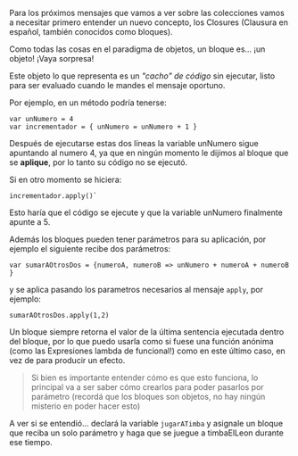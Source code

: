 Para los próximos mensajes que vamos a ver sobre las colecciones vamos a necesitar primero entender un nuevo concepto, los Closures (Clausura en español, también conocidos como bloques).

Como todas las cosas en el paradigma de objetos, un bloque es... ¡un objeto! ¡Vaya sorpresa!

Este objeto lo que representa es un _"cacho" de código_ sin ejecutar, listo para ser evaluado cuando le mandes el mensaje oportuno. 

Por ejemplo, en un método podría tenerse:

```wollok
var unNumero = 4
var incrementador = { unNumero = unNumero + 1 }
```

Después de ejecutarse estas dos líneas la variable unNumero sigue apuntando al numero 4, ya que en ningún momento le dijimos al bloque que se **aplique**, por lo tanto su código no se ejecutó.

Si en otro momento se hiciera:

```wollok
incrementador.apply()`
```

Esto haría que el código se ejecute y que la variable unNumero finalmente apunte a 5.

Además los bloques pueden tener parámetros para su aplicación, por ejemplo el siguiente recibe dos parámetros:

```wollok
var sumarAOtrosDos = {numeroA, numeroB => unNumero + numeroA + numeroB }
```

y se aplica pasando los parametros necesarios al mensaje `apply`, por ejemplo:

```wollok
sumarAOtrosDos.apply(1,2)
```

Un bloque siempre retorna el valor de la última sentencia ejecutada dentro del bloque, por lo que puedo usarla como si fuese una función anónima (como las Expresiones lambda de funcional!) como en este último caso, en vez de para producir un efecto.

> Si bien es importante entender cómo es que esto funciona, lo principal va a ser saber cómo crearlos para poder pasarlos por parámetro (recordá que los bloques son objetos, no hay ningún misterio en poder hacer esto)

A ver si se entendió... declará la variable `jugarATimba` y asignale un bloque que reciba un solo parámetro y haga que se juegue a timbaElLeon durante ese tiempo.